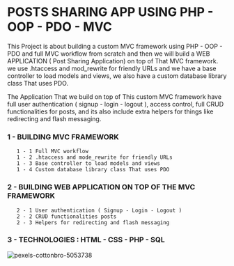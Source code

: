# POSTS SHARING APP USING PHP - OOP - PDO - MVC

This Project is about building a custom MVC framework using PHP - OOP - PDO and full MVC workflow from scratch and then we will build a WEB APPLICATION ( Post Sharing Application) on top of That MVC framework. we use .htaccess and mod_rewrite for friendly URLs and we have a base controller to load models and views, we also have a custom database library class That uses PDO.

The Application That we build on top of This custom MVC framework have full user authentication ( signup - login - logout ), access control, full CRUD functionalities for posts, and its also include extra helpers for things like redirecting and flash messaging.

### 1 - BUILDING MVC FRAMEWORK

       1 - 1 Full MVC workflow
       1 - 2 .htaccess and mode_rewrite for friendly URLs
       1 - 3 Base controller to load models and views
       1 - 4 Custom database library class That uses PDO

### 2 - BUILDING WEB APPLICATION ON TOP OF THE MVC FRAMEWORK

       2 - 1 User authentication ( Signup - Login - Logout )
       2 - 2 CRUD functionalities posts
       2 - 3 Helpers for redirecting and flash messaging

### 3 - TECHNOLOGIES : HTML - CSS - PHP - SQL
![pexels-cottonbro-5053738](https://user-images.githubusercontent.com/59705964/164145559-8edd4cf2-ecaf-4846-9653-3ba650d40455.jpg)

